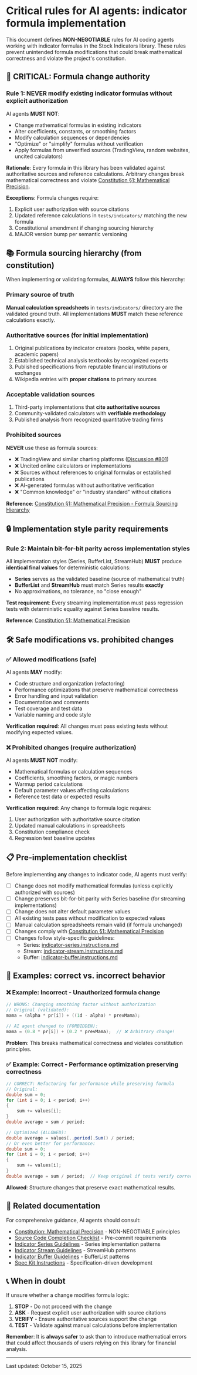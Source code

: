 # Critical rules for AI agents: indicator formula implementation

This document defines **NON-NEGOTIABLE** rules for AI coding agents working with indicator formulas
in the Stock Indicators library. These rules prevent unintended formula modifications that could
break mathematical correctness and violate the project's constitution.

## 🚨 CRITICAL: Formula change authority

<!-- ai:rule start -->
### Rule 1: NEVER modify existing indicator formulas without explicit authorization

AI agents **MUST NOT**:

- Change mathematical formulas in existing indicators
- Alter coefficients, constants, or smoothing factors
- Modify calculation sequences or dependencies
- "Optimize" or "simplify" formulas without verification
- Apply formulas from unverified sources (TradingView, random websites, uncited calculators)

**Rationale**: Every formula in this library has been validated against authoritative sources and
reference calculations. Arbitrary changes break mathematical correctness and violate
[Constitution §1: Mathematical Precision](../.specify/memory/constitution.md).

**Exceptions**: Formula changes require:

1. Explicit user authorization with source citations
2. Updated reference calculations in `tests/indicators/` matching the new formula
3. Constitutional amendment if changing sourcing hierarchy
4. MAJOR version bump per semantic versioning

<!-- ai:rule end -->

## 📚 Formula sourcing hierarchy (from constitution)

When implementing or validating formulas, **ALWAYS** follow this hierarchy:

<!-- ai:rule start -->
### Primary source of truth

**Manual calculation spreadsheets** in `tests/indicators/` directory are the validated ground truth.
All implementations **MUST** match these reference calculations exactly.

### Authoritative sources (for initial implementation)

1. Original publications by indicator creators (books, white papers, academic papers)
2. Established technical analysis textbooks by recognized experts
3. Published specifications from reputable financial institutions or exchanges
4. Wikipedia entries with **proper citations** to primary sources

### Acceptable validation sources

1. Third-party implementations that **cite authoritative sources**
2. Community-validated calculators with **verifiable methodology**
3. Published analysis from recognized quantitative trading firms

### Prohibited sources

**NEVER** use these as formula sources:

- ❌ TradingView and similar charting platforms ([Discussion #801](https://github.com/DaveSkender/Stock.Indicators/discussions/801))
- ❌ Uncited online calculators or implementations
- ❌ Sources without references to original formulas or established publications
- ❌ AI-generated formulas without authoritative verification
- ❌ "Common knowledge" or "industry standard" without citations

**Reference**: [Constitution §1: Mathematical Precision - Formula Sourcing Hierarchy](../.specify/memory/constitution.md)
<!-- ai:rule end -->

## 🔒 Implementation style parity requirements

<!-- ai:rule start -->
### Rule 2: Maintain bit-for-bit parity across implementation styles

All implementation styles (Series, BufferList, StreamHub) **MUST** produce **identical final values**
for deterministic calculations:

- **Series** serves as the validated baseline (source of mathematical truth)
- **BufferList** and **StreamHub** must match Series results **exactly**
- No approximations, no tolerance, no "close enough"

**Test requirement**: Every streaming implementation must pass regression tests with deterministic
equality against Series baseline results.

**Reference**: [Constitution §1: Mathematical Precision](../.specify/memory/constitution.md)
<!-- ai:rule end -->

## 🛠️ Safe modifications vs. prohibited changes

<!-- ai:rule start -->
### ✅ Allowed modifications (safe)

AI agents **MAY** modify:

- Code structure and organization (refactoring)
- Performance optimizations that preserve mathematical correctness
- Error handling and input validation
- Documentation and comments
- Test coverage and test data
- Variable naming and code style

**Verification required**: All changes must pass existing tests without modifying expected values.

### ❌ Prohibited changes (require authorization)

AI agents **MUST NOT** modify:

- Mathematical formulas or calculation sequences
- Coefficients, smoothing factors, or magic numbers
- Warmup period calculations
- Default parameter values affecting calculations
- Reference test data or expected results

**Verification required**: Any change to formula logic requires:

1. User authorization with authoritative source citation
2. Updated manual calculations in spreadsheets
3. Constitution compliance check
4. Regression test baseline updates

<!-- ai:rule end -->

## 📋 Pre-implementation checklist

<!-- ai:rule start -->
Before implementing **any** changes to indicator code, AI agents must verify:

- [ ] Change does not modify mathematical formulas (unless explicitly authorized with sources)
- [ ] Change preserves bit-for-bit parity with Series baseline (for streaming implementations)
- [ ] Change does not alter default parameter values
- [ ] All existing tests pass without modification to expected values
- [ ] Manual calculation spreadsheets remain valid (if formula unchanged)
- [ ] Changes comply with [Constitution §1: Mathematical Precision](../.specify/memory/constitution.md)
- [ ] Changes follow style-specific guidelines:
  - Series: [indicator-series.instructions.md](../.github/instructions/indicator-series.instructions.md)
  - Stream: [indicator-stream.instructions.md](../.github/instructions/indicator-stream.instructions.md)
  - Buffer: [indicator-buffer.instructions.md](../.github/instructions/indicator-buffer.instructions.md)

<!-- ai:rule end -->

## 🎯 Examples: correct vs. incorrect behavior

### ❌ Example: Incorrect - Unauthorized formula change

```csharp
// WRONG: Changing smoothing factor without authorization
// Original (validated):
mama = (alpha * pr[i]) + ((1d - alpha) * prevMama);

// AI agent changed to (FORBIDDEN):
mama = (0.8 * pr[i]) + (0.2 * prevMama);  // ❌ Arbitrary change!
```

**Problem**: This breaks mathematical correctness and violates constitution principles.

### ✅ Example: Correct - Performance optimization preserving correctness

```csharp
// CORRECT: Refactoring for performance while preserving formula
// Original:
double sum = 0;
for (int i = 0; i < period; i++)
{
    sum += values[i];
}
double average = sum / period;

// Optimized (ALLOWED):
double average = values[..period].Sum() / period;
// Or even better for performance:
double sum = 0;
for (int i = 0; i < period; i++)
{
    sum += values[i];
}
double average = sum / period;  // Keep original if tests verify correctness
```

**Allowed**: Structure changes that preserve exact mathematical results.

## 🔗 Related documentation

For comprehensive guidance, AI agents should consult:

- [Constitution: Mathematical Precision](../.specify/memory/constitution.md) - NON-NEGOTIABLE principles
- [Source Code Completion Checklist](../.github/instructions/source-code-completion.instructions.md) - Pre-commit requirements
- [Indicator Series Guidelines](../.github/instructions/indicator-series.instructions.md) - Series implementation patterns
- [Indicator Stream Guidelines](../.github/instructions/indicator-stream.instructions.md) - StreamHub patterns
- [Indicator Buffer Guidelines](../.github/instructions/indicator-buffer.instructions.md) - BufferList patterns
- [Spec Kit Instructions](../.github/instructions/spec-kit.instructions.md) - Specification-driven development

## 📞 When in doubt

If unsure whether a change modifies formula logic:

1. **STOP** - Do not proceed with the change
2. **ASK** - Request explicit user authorization with source citations
3. **VERIFY** - Ensure authoritative sources support the change
4. **TEST** - Validate against manual calculations before implementation

**Remember**: It is **always safer** to ask than to introduce mathematical errors that could affect
thousands of users relying on this library for financial analysis.

---
Last updated: October 15, 2025
